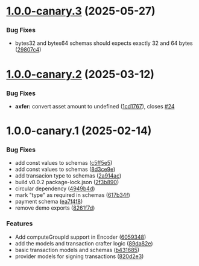 # [1.0.0-canary.3](https://github.com/algorandfoundation/algo-models/compare/v1.0.0-canary.2...v1.0.0-canary.3) (2025-05-27)


### Bug Fixes

* bytes32 and bytes64 schemas should expects exactly 32 and 64 bytes ([29807c4](https://github.com/algorandfoundation/algo-models/commit/29807c4b4eac6234e95ef933429fc8e0ab0490b0))

# [1.0.0-canary.2](https://github.com/algorandfoundation/algo-models/compare/v1.0.0-canary.1...v1.0.0-canary.2) (2025-03-12)


### Bug Fixes

* **axfer:** convert asset amount to undefined ([1cd1767](https://github.com/algorandfoundation/algo-models/commit/1cd1767cdfdc69e361ccfe8bcd48df4a73b1b76d)), closes [#24](https://github.com/algorandfoundation/algo-models/issues/24)

# 1.0.0-canary.1 (2025-02-14)


### Bug Fixes

* add const values to schemas ([c5ff5e5](https://github.com/algorandfoundation/algo-models/commit/c5ff5e5c2d778a06c08d7cc3bc0de4b6d08c896a))
* add const values to schemas ([8d3ce9e](https://github.com/algorandfoundation/algo-models/commit/8d3ce9ed803217ebd498d9ec16a6ad2c9f4d8ac8))
* add transacion type to schemas ([2a914ac](https://github.com/algorandfoundation/algo-models/commit/2a914ac23118e8fd34dd99c902411a97f1c2e1a0))
* build v0.0.2 package-lock.json ([2f3b890](https://github.com/algorandfoundation/algo-models/commit/2f3b8907cba04a26eeabdbce9aebc31afa30bc00))
* circular dependency ([4949b4d](https://github.com/algorandfoundation/algo-models/commit/4949b4dc73621cbd1b404a8c49e65281a42f9609))
* mark "type" as required in schemas ([617b34f](https://github.com/algorandfoundation/algo-models/commit/617b34ff1122c78dbfad1a203b92075e38d6810e))
* payment schema ([ea7f4f8](https://github.com/algorandfoundation/algo-models/commit/ea7f4f8a0ae30bce3c7f271d4a3e46ebd1c05e9a))
* remove demo exports ([8261f7d](https://github.com/algorandfoundation/algo-models/commit/8261f7d794399c501330b50dd141bfb256127684))


### Features

* Add computeGroupId support in Encoder ([6059348](https://github.com/algorandfoundation/algo-models/commit/60593487bfb2e2ba295bf08772efda38fae4f359))
* add the models and transaction crafter logic ([89da82e](https://github.com/algorandfoundation/algo-models/commit/89da82e1ad69ee46bf2d0e5fbce319178d969ed5))
* basic transaction models and schemas ([b431685](https://github.com/algorandfoundation/algo-models/commit/b4316859d0ae342034d1aee0689b8e68940570b8))
* provider models for signing transactions ([820d2e3](https://github.com/algorandfoundation/algo-models/commit/820d2e31fe52881f6b1b5f9780c92eadcc8bc6ac))
